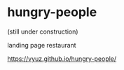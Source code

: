 # hungry-people
(still under construction)

landing page restaurant

https://vyuz.github.io/hungry-people/
